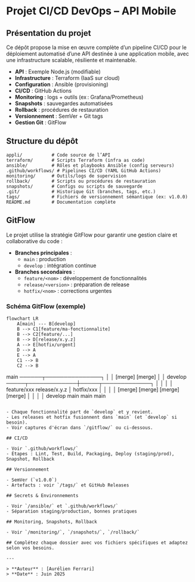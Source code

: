 # Projet CI/CD DevOps – API Mobile

## Présentation du projet

Ce dépôt propose la mise en œuvre complète d’un pipeline CI/CD pour le déploiement automatisé d’une API destinée à une application mobile, avec une infrastructure scalable, résiliente et maintenable.

- **API** : Exemple Node.js (modifiable)
- **Infrastructure** : Terraform (IaaS sur cloud)
- **Configuration** : Ansible (provisioning)
- **CI/CD** : GitHub Actions
- **Monitoring** : logs + outils (ex : Grafana/Prometheus)
- **Snapshots** : sauvegardes automatisées
- **Rollback** : procédures de restauration
- **Versionnement** : SemVer + Git tags
- **Gestion Git** : GitFlow

## Structure du dépôt

```
appli/           # Code source de l’API
terraform/       # Scripts Terraform (infra as code)
ansible/         # Rôles et playbooks Ansible (config serveurs)
.github/workflows/ # Pipelines CI/CD (YAML GitHub Actions)
monitoring/      # Outils/logs de supervision
rollback/        # Scripts ou procédures de restauration
snapshots/       # Configs ou scripts de sauvegarde
.git/            # Historique Git (branches, tags, etc.)
tags/            # Fichiers de versionnement sémantique (ex: v1.0.0)
README.md        # Documentation complète
```

## GitFlow

Le projet utilise la stratégie GitFlow pour garantir une gestion claire et collaborative du code :

- **Branches principales** :
  - `main` : production
  - `develop` : intégration continue
- **Branches secondaires** :
  - `feature/<nom>` : développement de fonctionnalités
  - `release/<version>` : préparation de release
  - `hotfix/<nom>` : corrections urgentes

### Schéma GitFlow (exemple)

```mermaid
flowchart LR
    A[main] --- B[develop]
    B --> C1[feature/ma-fonctionnalite]
    B --> C2[feature/...] 
    B --> D[release/x.y.z]
    A --> E[hotfix/urgent]
    D --> A
    E --> A
    C1 --> B
    C2 --> B
```
main ──────┬───────────────┐
           │               │
       [merge]         [merge]
           │               │
develop ─────┬─────────────┼─────┬─────────────┐
             │             │     │             │
     feature/xxx   release/x.y.z │    hotfix/xxx
             │             │     │             │
         [merge]      [merge] [merge]      [merge]
             │             │     │             │
         develop         main  main         main
```

- Chaque fonctionnalité part de `develop` et y revient.
- Les releases et hotfix fusionnent dans `main` (et `develop` si besoin).
- Voir captures d'écran dans `/gitflow/` ou ci-dessous.

## CI/CD

- Voir `.github/workflows/`
- Étapes : Lint, Test, Build, Packaging, Deploy (staging/prod), Snapshot, Rollback

## Versionnement

- SemVer (`v1.0.0`)
- Artefacts : voir `/tags/` et GitHub Releases

## Secrets & Environnements

- Voir `/ansible/` et `.github/workflows/`
- Séparation staging/production, bonnes pratiques

## Monitoring, Snapshots, Rollback

- Voir `/monitoring/`, `/snapshots/`, `/rollback/`

## Complétez chaque dossier avec vos fichiers spécifiques et adaptez selon vos besoins.

---

> **Auteur** : [Aurélien Ferrari]
> **Date** : Juin 2025
